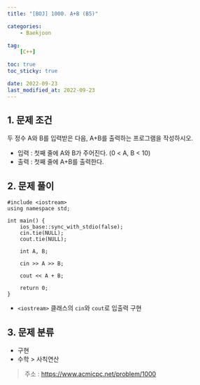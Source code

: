 ```yaml
---
title: "[BOJ] 1000. A+B (B5)"

categories:
    - Baekjoon

tag:
    [C++]

toc: true
toc_sticky: true

date: 2022-09-23
last_modified_at: 2022-09-23
---
```


## 1. 문제 조건
두 정수 A와 B를 입력받은 다음, A+B를 출력하는 프로그램을 작성하시오.
- 입력 : 첫째 줄에 A와 B가 주어진다. (0 < A, B < 10)
- 출력 : 첫째 줄에 A+B를 출력한다.
 
## 2. 문제 풀이

```
#include <iostream>
using namespace std;

int main() {
    ios_base::sync_with_stdio(false);
    cin.tie(NULL);
    cout.tie(NULL);
    
    int A, B;
    
    cin >> A >> B;
    
    cout << A + B;
    
    return 0;
}
```

- ```<iostream>``` 클래스의 ```cin```와 ```cout```로 입출력 구현

## 3. 문제 분류
- 구현
- 수학 > 사칙연산

> 주소 : <a href="https://www.acmicpc.net/problem/1001">https://www.acmicpc.net/problem/1000</a>